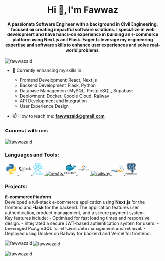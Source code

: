 <h1 align="center">Hi 👋, I'm Fawwaz</h1>
<h4 align="center">A passionate Software Engineer with a background in Civil Engineering, focused on creating impactful software solutions. I specialize in web development and have hands-on experience in building an e-commerce platform using Next.js and Flask. Eager to leverage my engineering expertise and software skills to enhance user experiences and solve real-world problems.</h4>

<p align="left"> <img src="https://komarev.com/ghpvc/?username=fawwazaid&label=Profile%20views&color=0e75b6&style=flat" alt="fawwazaid" /> </p>

- 🌱 Currently enhancing my skills in:
   - Frontend Development: React, Next.js
   - Backend Development: Flask, Python
   - Database Management: MySQL, PostgreSQL, Supabase
   - Deployment: Docker, Google Cloud, Railway
   - API Development and Integration
   - User Experience Design

- 📫 How to reach me: **fawwazaid@gmail.com**

<h3 align="left">Connect with me:</h3>
<p align="left">
<a href="https://linkedin.com/in/fawwazaid" target="blank"><img align="center" src="https://raw.githubusercontent.com/rahuldkjain/github-profile-readme-generator/master/src/images/icons/Social/linked-in-alt.svg" alt="fawwazaid" height="30" width="40" /></a>
</p>

<h3 align="left">Languages and Tools:</h3>
<p align="left">
  <a href="https://www.python.org" target="_blank" rel="noreferrer"> <img src="https://raw.githubusercontent.com/devicons/devicon/master/icons/python/python-original.svg" alt="python" width="40" height="40"/> </a>
  <a href="https://flask.palletsprojects.com/" target="_blank" rel="noreferrer"> <img src="https://raw.githubusercontent.com/devicons/devicon/master/icons/flask/flask-original-wordmark.svg" alt="flask" width="40" height="40"/> </a>
  <a href="https://reactjs.org/" target="_blank" rel="noreferrer"> <img src="https://raw.githubusercontent.com/devicons/devicon/master/icons/react/react-original-wordmark.svg" alt="react" width="40" height="40"/> </a>
  <a href="https://nextjs.org/" target="_blank" rel="noreferrer"> <img src="https://nextjs.org/static/favicon/favicon.ico" alt="nextjs" width="40" height="40"/> </a>
  <a href="https://www.docker.com/" target="_blank" rel="noreferrer"> <img src="https://raw.githubusercontent.com/devicons/devicon/master/icons/docker/docker-original-wordmark.svg" alt="docker" width="40" height="40"/> </a>
  <a href="https://cloud.google.com/" target="_blank" rel="noreferrer"> <img src="https://raw.githubusercontent.com/devicons/devicon/master/icons/googlecloud/googlecloud-original-wordmark.svg" alt="googlecloud" width="40" height="40"/> </a>
  <a href="https://railway.app/" target="_blank" rel="noreferrer"> <img src="https://railway.app/favicon.ico" alt="railway" width="40" height="40"/> </a>
  <a href="https://www.mysql.com/" target="_blank" rel="noreferrer"> <img src="https://raw.githubusercontent.com/devicons/devicon/master/icons/mysql/mysql-original-wordmark.svg" alt="mysql" width="40" height="40"/> </a>
  <a href="https://www.postgresql.org" target="_blank" rel="noreferrer"> <img src="https://raw.githubusercontent.com/devicons/devicon/master/icons/postgresql/postgresql-original-wordmark.svg" alt="postgresql" width="40" height="40"/> </a>
</p>

<h3 align="left">Projects:</h3>
<p align="left">
  <strong>E-commerce Platform</strong> <br>
  Developed a full-stack e-commerce application using <strong>Next.js</strong> for the frontend and <strong>Flask</strong> for the backend. The application features user authentication, product management, and a secure payment system. <br>
  Key features include:
  - Optimized for fast loading times and responsive design.
  - Integrated a secure JWT-based authentication system for users.
  - Leveraged PostgreSQL for efficient data management and retrieval.
  - Deployed using Docker on Railway for backend and Vercel for frontend.
</p>

<p><img align="left" src="https://github-readme-stats.vercel.app/api/top-langs?username=fawwazaid&show_icons=true&locale=en&layout=compact" alt="fawwazaid" /></p>

<p>&nbsp;<img align="center" src="https://github-readme-stats.vercel.app/api?username=fawwazaid&show_icons=true&locale=en" alt="fawwazaid" /></p>

<p><img align="center" src="https://github-readme-streak-stats.herokuapp.com/?user=fawwazaid&" alt="fawwazaid" /></p>
